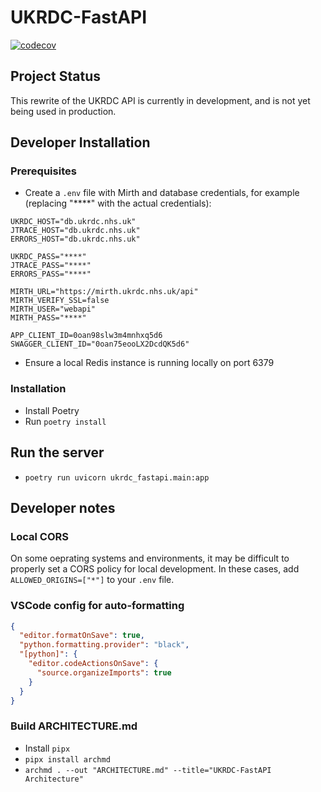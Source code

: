 # UKRDC-FastAPI

[![codecov](https://codecov.io/gh/renalreg/ukrdc-fastapi/branch/main/graph/badge.svg?token=5GYR8M6G1W)](https://codecov.io/gh/renalreg/ukrdc-fastapi)

## Project Status

This rewrite of the UKRDC API is currently in development, and is not yet being used in production.

## Developer Installation

### Prerequisites

- Create a `.env` file with Mirth and database credentials, for example (replacing "\*\*\*\*" with the actual credentials):

```
UKRDC_HOST="db.ukrdc.nhs.uk"
JTRACE_HOST="db.ukrdc.nhs.uk"
ERRORS_HOST="db.ukrdc.nhs.uk"

UKRDC_PASS="****"
JTRACE_PASS="****"
ERRORS_PASS="****"

MIRTH_URL="https://mirth.ukrdc.nhs.uk/api"
MIRTH_VERIFY_SSL=false
MIRTH_USER="webapi"
MIRTH_PASS="****"

APP_CLIENT_ID=0oan98slw3m4mnhxq5d6
SWAGGER_CLIENT_ID="0oan75eooLX2DcdQK5d6"
```

- Ensure a local Redis instance is running locally on port 6379

### Installation

- Install Poetry
- Run `poetry install`

## Run the server

- `poetry run uvicorn ukrdc_fastapi.main:app`

## Developer notes

### Local CORS

On some oeprating systems and environments, it may be difficult to properly set a CORS policy for local development. In these cases, add `ALLOWED_ORIGINS=["*"]` to your `.env` file.

### VSCode config for auto-formatting

```json
{
  "editor.formatOnSave": true,
  "python.formatting.provider": "black",
  "[python]": {
    "editor.codeActionsOnSave": {
      "source.organizeImports": true
    }
  }
}
```

### Build ARCHITECTURE.md

- Install `pipx`
- `pipx install archmd`
- `archmd . --out "ARCHITECTURE.md" --title="UKRDC-FastAPI Architecture"`
